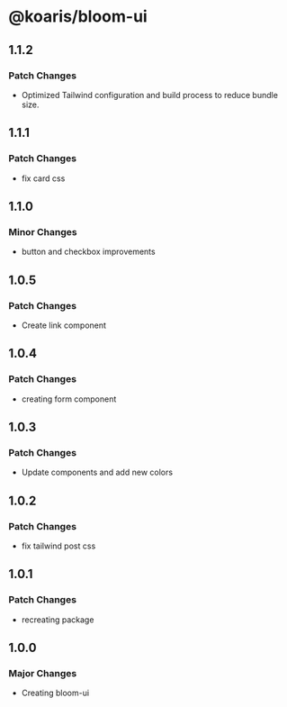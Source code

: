 # @koaris/bloom-ui

## 1.1.2

### Patch Changes

- Optimized Tailwind configuration and build process to reduce bundle size.

## 1.1.1

### Patch Changes

- fix card css

## 1.1.0

### Minor Changes

- button and checkbox improvements

## 1.0.5

### Patch Changes

- Create link component

## 1.0.4

### Patch Changes

- creating form component

## 1.0.3

### Patch Changes

- Update components and add new colors

## 1.0.2

### Patch Changes

- fix tailwind post css

## 1.0.1

### Patch Changes

- recreating package

## 1.0.0

### Major Changes

- Creating bloom-ui
